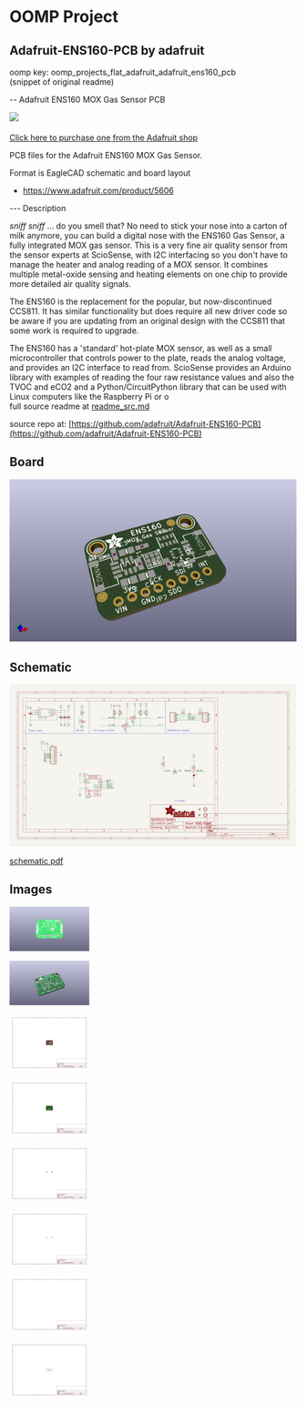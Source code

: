 # OOMP Project  
## Adafruit-ENS160-PCB  by adafruit  
  
oomp key: oomp_projects_flat_adafruit_adafruit_ens160_pcb  
(snippet of original readme)  
  
-- Adafruit ENS160 MOX Gas Sensor PCB  
  
<a href="http://www.adafruit.com/products/5606"><img src="assets/5606.jpg?raw=true" width="500px"><br/>  
Click here to purchase one from the Adafruit shop</a>  
  
PCB files for the Adafruit ENS160 MOX Gas Sensor.   
  
Format is EagleCAD schematic and board layout  
* https://www.adafruit.com/product/5606  
  
--- Description  
  
*sniff* *sniff* ... do you smell that? No need to stick your nose into a carton of milk anymore, you can build a digital nose with the ENS160 Gas Sensor, a fully integrated MOX gas sensor. This is a very fine air quality sensor from the sensor experts at ScioSense, with I2C interfacing so you don't have to manage the heater and analog reading of a MOX sensor. It combines multiple metal-oxide sensing and heating elements on one chip to provide more detailed air quality signals.  
  
The ENS160 is the replacement for the popular, but now-discontinued CCS811. It has similar functionality but does require all new driver code so be aware if you are updating from an original design with the CCS811 that some work is required to upgrade.  
  
The ENS160 has a 'standard' hot-plate MOX sensor, as well as a small microcontroller that controls power to the plate, reads the analog voltage, and provides an I2C interface to read from. ScioSense provides an Arduino library with examples of reading the four raw resistance values and also the TVOC and eCO2 and a Python/CircuitPython library that can be used with Linux computers like the Raspberry Pi or o  
  full source readme at [readme_src.md](readme_src.md)  
  
source repo at: [https://github.com/adafruit/Adafruit-ENS160-PCB](https://github.com/adafruit/Adafruit-ENS160-PCB)  
## Board  
  
[![working_3d.png](working_3d_600.png)](working_3d.png)  
## Schematic  
  
[![working_schematic.png](working_schematic_600.png)](working_schematic.png)  
  
[schematic pdf](working_schematic.pdf)  
## Images  
  
[![working_3D_bottom.png](working_3D_bottom_140.png)](working_3D_bottom.png)  
  
[![working_3D_top.png](working_3D_top_140.png)](working_3D_top.png)  
  
[![working_assembly_page_01.png](working_assembly_page_01_140.png)](working_assembly_page_01.png)  
  
[![working_assembly_page_02.png](working_assembly_page_02_140.png)](working_assembly_page_02.png)  
  
[![working_assembly_page_03.png](working_assembly_page_03_140.png)](working_assembly_page_03.png)  
  
[![working_assembly_page_04.png](working_assembly_page_04_140.png)](working_assembly_page_04.png)  
  
[![working_assembly_page_05.png](working_assembly_page_05_140.png)](working_assembly_page_05.png)  
  
[![working_assembly_page_06.png](working_assembly_page_06_140.png)](working_assembly_page_06.png)  
